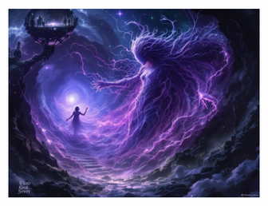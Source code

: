 ![A Void Siren entity - a beautiful but terrifying being made of peaceful void-stuff, reaching out with tendrils of comfortable nothingness. Victorian scientific instruments show dangerous reality readings nearby. The background shows multiple adventurers already peacefully dissolving into the void. Horror meets serenity.](illustration_caption_3.jpeg)